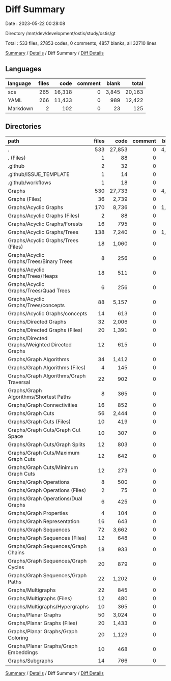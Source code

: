 # Diff Summary

Date : 2023-05-22 00:28:08

Directory /mnt/dev/development/ostis/study/ostis/gt

Total : 533 files,  27853 codes, 0 comments, 4857 blanks, all 32710 lines

[Summary](results.md) / [Details](details.md) / Diff Summary / [Diff Details](diff-details.md)

## Languages
| language | files | code | comment | blank | total |
| :--- | ---: | ---: | ---: | ---: | ---: |
| scs | 265 | 16,318 | 0 | 3,845 | 20,163 |
| YAML | 266 | 11,433 | 0 | 989 | 12,422 |
| Markdown | 2 | 102 | 0 | 23 | 125 |

## Directories
| path | files | code | comment | blank | total |
| :--- | ---: | ---: | ---: | ---: | ---: |
| . | 533 | 27,853 | 0 | 4,857 | 32,710 |
| . (Files) | 1 | 88 | 0 | 18 | 106 |
| .github | 2 | 32 | 0 | 8 | 40 |
| .github/ISSUE_TEMPLATE | 1 | 14 | 0 | 5 | 19 |
| .github/workflows | 1 | 18 | 0 | 3 | 21 |
| Graphs | 530 | 27,733 | 0 | 4,831 | 32,564 |
| Graphs (Files) | 36 | 2,739 | 0 | 357 | 3,096 |
| Graphs/Acyclic Graphs | 170 | 8,736 | 0 | 1,482 | 10,218 |
| Graphs/Acyclic Graphs (Files) | 2 | 88 | 0 | 21 | 109 |
| Graphs/Acyclic Graphs/Forests | 16 | 795 | 0 | 146 | 941 |
| Graphs/Acyclic Graphs/Trees | 138 | 7,240 | 0 | 1,201 | 8,441 |
| Graphs/Acyclic Graphs/Trees (Files) | 18 | 1,060 | 0 | 112 | 1,172 |
| Graphs/Acyclic Graphs/Trees/Binary Trees | 8 | 256 | 0 | 56 | 312 |
| Graphs/Acyclic Graphs/Trees/Heaps | 18 | 511 | 0 | 112 | 623 |
| Graphs/Acyclic Graphs/Trees/Quad Trees | 6 | 256 | 0 | 57 | 313 |
| Graphs/Acyclic Graphs/Trees/concepts | 88 | 5,157 | 0 | 864 | 6,021 |
| Graphs/Acyclic Graphs/concepts | 14 | 613 | 0 | 114 | 727 |
| Graphs/Directed Graphs | 32 | 2,006 | 0 | 343 | 2,349 |
| Graphs/Directed Graphs (Files) | 20 | 1,391 | 0 | 232 | 1,623 |
| Graphs/Directed Graphs/Weighted Directed Graphs | 12 | 615 | 0 | 111 | 726 |
| Graphs/Graph Algorithms | 34 | 1,412 | 0 | 281 | 1,693 |
| Graphs/Graph Algorithms (Files) | 4 | 145 | 0 | 38 | 183 |
| Graphs/Graph Algorithms/Graph Traversal | 22 | 902 | 0 | 180 | 1,082 |
| Graphs/Graph Algorithms/Shortest Paths | 8 | 365 | 0 | 63 | 428 |
| Graphs/Graph Connectivities | 16 | 852 | 0 | 152 | 1,004 |
| Graphs/Graph Cuts | 56 | 2,444 | 0 | 432 | 2,876 |
| Graphs/Graph Cuts (Files) | 10 | 419 | 0 | 78 | 497 |
| Graphs/Graph Cuts/Graph Cut Space | 10 | 307 | 0 | 60 | 367 |
| Graphs/Graph Cuts/Graph Splits | 12 | 803 | 0 | 140 | 943 |
| Graphs/Graph Cuts/Maximum Graph Cuts | 12 | 642 | 0 | 90 | 732 |
| Graphs/Graph Cuts/Minimum Graph Cuts | 12 | 273 | 0 | 64 | 337 |
| Graphs/Graph Operations | 8 | 500 | 0 | 94 | 594 |
| Graphs/Graph Operations (Files) | 2 | 75 | 0 | 19 | 94 |
| Graphs/Graph Operations/Dual Graphs | 6 | 425 | 0 | 75 | 500 |
| Graphs/Graph Properties | 4 | 104 | 0 | 27 | 131 |
| Graphs/Graph Representation | 16 | 643 | 0 | 120 | 763 |
| Graphs/Graph Sequences | 72 | 3,662 | 0 | 673 | 4,335 |
| Graphs/Graph Sequences (Files) | 12 | 648 | 0 | 122 | 770 |
| Graphs/Graph Sequences/Graph Chains | 18 | 933 | 0 | 163 | 1,096 |
| Graphs/Graph Sequences/Graph Cycles | 20 | 879 | 0 | 162 | 1,041 |
| Graphs/Graph Sequences/Graph Paths | 22 | 1,202 | 0 | 226 | 1,428 |
| Graphs/Multigraphs | 22 | 845 | 0 | 171 | 1,016 |
| Graphs/Multigraphs (Files) | 12 | 480 | 0 | 93 | 573 |
| Graphs/Multigraphs/Hypergraphs | 10 | 365 | 0 | 78 | 443 |
| Graphs/Planar Graphs | 50 | 3,024 | 0 | 564 | 3,588 |
| Graphs/Planar Graphs (Files) | 20 | 1,433 | 0 | 256 | 1,689 |
| Graphs/Planar Graphs/Graph Coloring | 20 | 1,123 | 0 | 215 | 1,338 |
| Graphs/Planar Graphs/Graph Embeddings | 10 | 468 | 0 | 93 | 561 |
| Graphs/Subgraphs | 14 | 766 | 0 | 135 | 901 |

[Summary](results.md) / [Details](details.md) / Diff Summary / [Diff Details](diff-details.md)